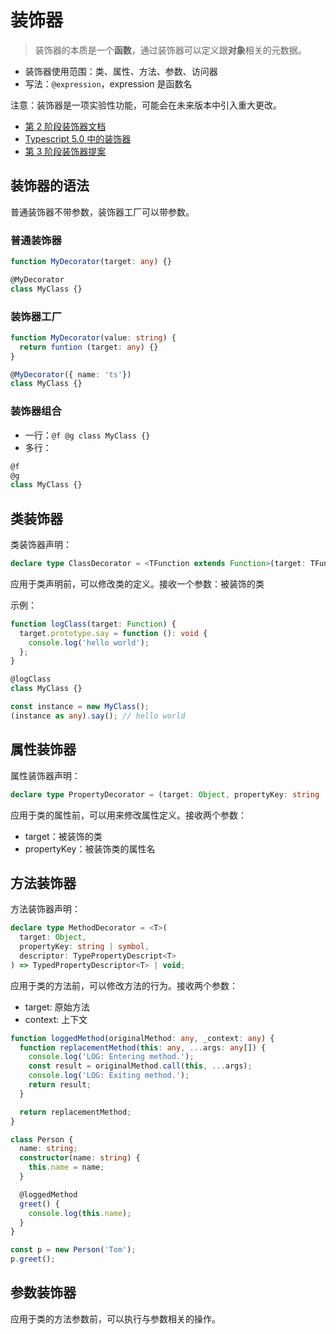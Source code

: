 # 装饰器

> 装饰器的本质是一个**函数**，通过装饰器可以定义跟**对象**相关的元数据。

- 装饰器使用范围：类、属性、方法、参数、访问器
- 写法：`@expression`，expression 是函数名

注意：装饰器是一项实验性功能，可能会在未来版本中引入重大更改。

- [第 2 阶段装饰器文档](https://www.typescriptlang.org/docs/handbook/decorators.html)
- [Typescript 5.0 中的装饰器](https://devblogs.microsoft.com/typescript/announcing-typescript-5-0/#decorators)
- [第 3 阶段装饰器提案](https://github.com/microsoft/TypeScript/pull/50820)

## 装饰器的语法

普通装饰器不带参数，装饰器工厂可以带参数。

### 普通装饰器

```ts
function MyDecorator(target: any) {}

@MyDecorator
class MyClass {}
```

### 装饰器工厂

```ts
function MyDecorator(value: string) {
  return funtion (target: any) {}
}

@MyDecorator({ name: 'ts'})
class MyClass {}
```

### 装饰器组合

- 一行：`@f @g class MyClass {}`
- 多行：

```ts
@f
@g
class MyClass {}
```

## 类装饰器

类装饰器声明：

```ts
declare type ClassDecorator = <TFunction extends Function>(target: TFunction) => TFunction | void;
```

应用于类声明前，可以修改类的定义。接收一个参数：被装饰的类

示例：

```ts
function logClass(target: Function) {
  target.prototype.say = function (): void {
    console.log('hello world');
  };
}

@logClass
class MyClass {}

const instance = new MyClass();
(instance as any).say(); // hello world
```

## 属性装饰器

属性装饰器声明：

```ts
declare type PropertyDecorator = (target: Object, propertyKey: string | symbol) => void;
```

应用于类的属性前，可以用来修改属性定义。接收两个参数：

- target：被装饰的类
- propertyKey：被装饰类的属性名

## 方法装饰器

方法装饰器声明：

```ts
declare type MethodDecorator = <T>(
  target: Object,
  propertyKey: string | symbol,
  descriptor: TypePropertyDescript<T>
) => TypedPropertyDescriptor<T> | void;
```

应用于类的方法前，可以修改方法的行为。接收两个参数：

- target: 原始方法
- context: 上下文

```ts
function loggedMethod(originalMethod: any, _context: any) {
  function replacementMethod(this: any, ...args: any[]) {
    console.log('LOG: Entering method.');
    const result = originalMethod.call(this, ...args);
    console.log('LOG: Exiting method.');
    return result;
  }

  return replacementMethod;
}

class Person {
  name: string;
  constructor(name: string) {
    this.name = name;
  }

  @loggedMethod
  greet() {
    console.log(this.name);
  }
}

const p = new Person('Tom');
p.greet();
```

## 参数装饰器

应用于类的方法参数前，可以执行与参数相关的操作。
